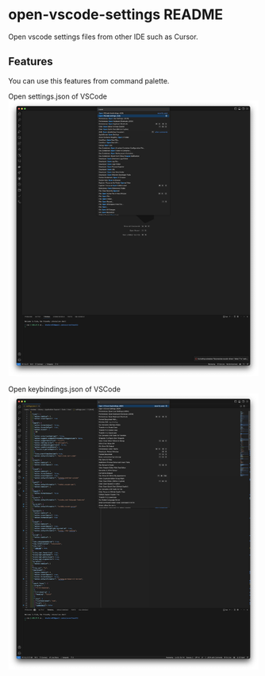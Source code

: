 # open-vscode-settings README

Open vscode settings files from other IDE such as Cursor.

## Features

You can use this features from command palette.

Open settings.json of VSCode
<img src="images/settings.png" >

Open keybindings.json of VSCode
<img src="images/keybindings.png" >

